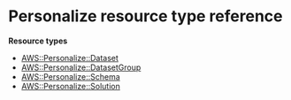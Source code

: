 # Personalize resource type reference<a name="AWS_Personalize"></a>

**Resource types**
+ [AWS::Personalize::Dataset](aws-resource-personalize-dataset.md)
+ [AWS::Personalize::DatasetGroup](aws-resource-personalize-datasetgroup.md)
+ [AWS::Personalize::Schema](aws-resource-personalize-schema.md)
+ [AWS::Personalize::Solution](aws-resource-personalize-solution.md)
